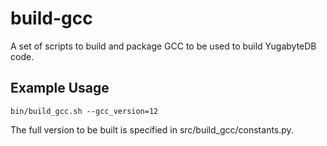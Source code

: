 # build-gcc

A set of scripts to build and package GCC to be used to build YugabyteDB code.

## Example Usage

```
bin/build_gcc.sh --gcc_version=12
```

The full version to be built is specified in src/build_gcc/constants.py.
